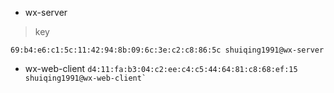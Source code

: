 + wx-server 
> key
```
69:b4:e6:c1:5c:11:42:94:8b:09:6c:3e:c2:c8:86:5c shuiqing1991@wx-server
```

+ wx-web-client
``
d4:11:fa:b3:04:c2:ee:c4:c5:44:64:81:c8:68:ef:15 shuiqing1991@wx-web-client`
``